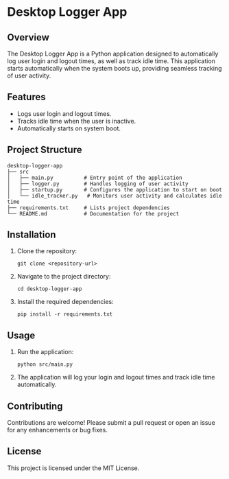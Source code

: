 # Desktop Logger App

## Overview
The Desktop Logger App is a Python application designed to automatically log user login and logout times, as well as track idle time. This application starts automatically when the system boots up, providing seamless tracking of user activity.

## Features
- Logs user login and logout times.
- Tracks idle time when the user is inactive.
- Automatically starts on system boot.

## Project Structure
```
desktop-logger-app
├── src
│   ├── main.py          # Entry point of the application
│   ├── logger.py        # Handles logging of user activity
│   ├── startup.py       # Configures the application to start on boot
│   └── idle_tracker.py   # Monitors user activity and calculates idle time
├── requirements.txt     # Lists project dependencies
└── README.md            # Documentation for the project
```

## Installation
1. Clone the repository:
   ```
   git clone <repository-url>
   ```
2. Navigate to the project directory:
   ```
   cd desktop-logger-app
   ```
3. Install the required dependencies:
   ```
   pip install -r requirements.txt
   ```

## Usage
1. Run the application:
   ```
   python src/main.py
   ```
2. The application will log your login and logout times and track idle time automatically.

## Contributing
Contributions are welcome! Please submit a pull request or open an issue for any enhancements or bug fixes.

## License
This project is licensed under the MIT License.